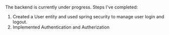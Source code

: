 The backend is currently under progress.
Steps I've completed:
  1) Created a User entity and used spring security to manage user login and logout.
  2) Implemented Authentication and Autherization 

